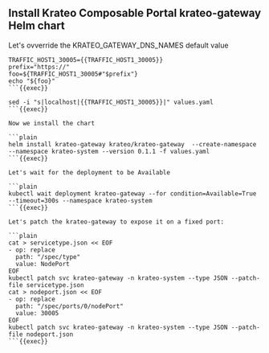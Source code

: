 ## Install Krateo Composable Portal krateo-gateway Helm chart
Let's ovverride the KRATEO_GATEWAY_DNS_NAMES default value

```plain
TRAFFIC_HOST1_30005={{TRAFFIC_HOST1_30005}}
prefix="https://"
foo=${TRAFFIC_HOST1_30005#"$prefix"}
echo "${foo}"
```{{exec}}

sed -i "s|localhost|{{TRAFFIC_HOST1_30005}}|" values.yaml
```{{exec}}

Now we install the chart

```plain
helm install krateo-gateway krateo/krateo-gateway  --create-namespace --namespace krateo-system --version 0.1.1 -f values.yaml
```{{exec}}

Let's wait for the deployment to be Available

```plain
kubectl wait deployment krateo-gateway --for condition=Available=True --timeout=300s --namespace krateo-system
```{{exec}}

Let's patch the krateo-gateway to expose it on a fixed port:

```plain
cat > servicetype.json << EOF
- op: replace
  path: "/spec/type"
  value: NodePort
EOF
kubectl patch svc krateo-gateway -n krateo-system --type JSON --patch-file servicetype.json
cat > nodeport.json << EOF
- op: replace
  path: "/spec/ports/0/nodePort"
  value: 30005
EOF
kubectl patch svc krateo-gateway -n krateo-system --type JSON --patch-file nodeport.json
```{{exec}}
